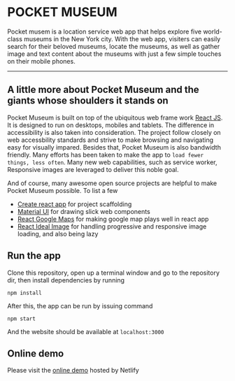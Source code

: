# POCKET MUSEUM

Pocket musem is a location service web app that helps explore five world-class museums in the New York city.
With the web app, visiters can easily search for their beloved museums, locate the museums, as well as gather 
image and text content about the museums with just a few simple touches on their mobile phones.

----

## A little more about Pocket Museum and the giants whose shoulders it stands on

Pocket Museum is built on top of the ubiquitous web frame work [React JS](https://reactjs.org). It is designed
to run on desktops, mobiles and tablets. The difference in accessibility is also taken into consideration. The project
follow closely on web accessbility standards and strive to make browsing and navigating easy for visually impared.
Besides that, Pocket Museum is also bandwidth friendly. Many efforts has been taken to make the app to `load fewer things, less often`.
Many new web capabilities, such as service worker, Responsive images are leveraged to deliver this noble goal.


And of course, many awesome open source projects are helpful to make Pocket Museum possible. To list a few

- [Create react app](https://facebook.github.io/create-react-app) for project scaffolding
- [Material UI](https://material-ui.com/) for drawing slick web components
- [React Google Maps](https://github.com/tomchentw/react-google-maps) for making google map plays well in react app
- [React Ideal Image](https://github.com/stereobooster/react-ideal-image) for handling progressive and responsive image loading, and also being lazy


## Run the app

Clone this repository, open up a terminal window and go to the repository dir, then install dependencies by running
```
npm install
```

After this, the app can be run by issuing command
```
npm start
```
And the website should be available at `localhost:3000`

## Online demo

Please visit the [online demo](https://pocket-museum.netlify.com) hosted by Netlify

